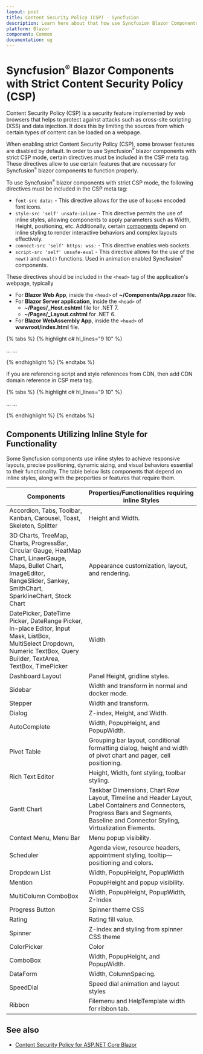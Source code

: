 ```yaml
---
layout: post
title: Content Security Policy (CSP) - Syncfusion
description: Learn here about that how use Syncfusion Blazor Components with strict Content Security Policy (CSP).
platform: Blazor
component: Common
documentation: ug
---
```


# Syncfusion<sup style="font-size:70%">&reg;</sup> Blazor Components with Strict Content Security Policy (CSP)

Content Security Policy (CSP) is a security feature implemented by web browsers that helps to protect against attacks such as cross-site scripting (XSS) and data injection. It does this by limiting the sources from which certain types of content can be loaded on a webpage.

When enabling strict Content Security Policy (CSP), some browser features are disabled by default. In order to use Syncfusion<sup style="font-size:70%">&reg;</sup> blazor components with strict CSP mode, certain directives must be included in the CSP meta tag. These directives allow to use certain features that are necessary for Syncfusion<sup style="font-size:70%">&reg;</sup> blazor components to function properly.

To use Syncfusion<sup style="font-size:70%">&reg;</sup> blazor components with strict CSP mode, the following directives must be included in the CSP meta tag:

* `font-src data:` - This directive allows for the use of `base64` encoded font icons.
* `style-src 'self' unsafe-inline` - This directive permits the use of inline styles, allowing components to apply parameters such as Width, Height, positioning, etc. Additionally, certain [components](#components-utilizing-inline-style-for-functionality) depend on inline styling to render interactive behaviors and complex layouts effectively.
* `connect-src 'self' https: wss:` - This directive enables web sockets.
* `script-src 'self' unsafe-eval` - This directive allows for the use of the `new()` and `eval()` functions. Used in animation enabled Syncfusion<sup style="font-size:70%">&reg;</sup> components.

These directives should be included in the `<head>` tag of the application's webpage, typically

* For **Blazor Web App**, inside the `<head>` of **~/Components/App.razor** file.
* For **Blazor Server application**, inside the `<head>` of
    * **~/Pages/_Host.cshtml** file for .NET 7.
    * **~/Pages/_Layout.cshtml** for .NET 6.
* For **Blazor WebAssembly App**, inside the `<head>` of **wwwroot/index.html** file.

{% tabs %}
{% highlight c# hl_lines="9 10" %}

<head>
    ...
    <meta http-equiv="Content-Security-Policy"
        content="base-uri 'self';
        default-src 'self';
        connect-src 'self' https: wss:;
        img-src data: https:;
        object-src 'none';
        script-src 'self' 'unsafe-eval';
        style-src 'self' 'unsafe-inline';
        font-src 'self' data:;
        upgrade-insecure-requests;">
    ...
</head>

{% endhighlight %}
{% endtabs %}

if you are referencing script and style references from CDN, then add CDN domain reference in CSP meta tag.

{% tabs %}
{% highlight c# hl_lines="9 10" %}

<head>
    ...
    <meta http-equiv="Content-Security-Policy"
        content="base-uri 'self';
        default-src 'self';
        connect-src 'self' https: wss:;
        img-src data: https:;
        object-src 'none';
        script-src 'self' 'unsafe-eval' https://cdn.syncfusion.com/blazor/;
        style-src 'self' 'unsafe-inline' https://cdn.syncfusion.com/blazor/;
        font-src 'self' data:;
        upgrade-insecure-requests;">
    ...
</head>

{% endhighlight %}
{% endtabs %}

## Components Utilizing Inline Style for Functionality

Some Syncfusion components use inline styles to achieve responsive layouts, precise positioning, dynamic sizing, and visual behaviors essential to their functionality. The table below lists components that depend on inline styles, along with the properties or features that require them.

| Components                | Properties/Functionalities requiring inline Styles                                                                 |
|--------------------------|---------------------------------------------------------------------------------------------------------------------|
| Accordion, Tabs, Toolbar, Kanban, Carousel, Toast, Skeleton, Splitter                 | Height and Width.|
| 3D Charts, TreeMap, Charts, ProgressBar, Circular Gauge, HeatMap Chart, LinaerGauge, Maps, Bullet Chart, ImageEditor, RangeSlider, Sankey, SmithChart, SparklineChart, Stock Chart                | Appearance customization, layout, and rendering.|
| DatePicker, DateTime Picker, DateRange Picker, In-place Editor, Input Mask, ListBox, MultiSelect Dropdown, Numeric TextBox, Query Builder, TextArea, TextBox, TimePicker                 | Width|
| Dashboard Layout         | Panel Height, gridline styles.|
| Sidebar                  | Width and transform in normal and docker mode.|
| Stepper                  | Width and transform.|
| Dialog                   | Z-index, Height, and Width.|
| AutoComplete             | Width, PopupHeight, and PopupWidth.|
| Pivot Table              | Grouping bar layout, conditional formatting dialog, height and width of pivot chart and pager, cell positioning.|
| Rich Text Editor         | Height, Width, font styling, toolbar styling.|
| Gantt Chart              | Taskbar Dimensions, Chart Row Layout, Timeline and Header Layout, Label Containers and Connectors, Progress Bars and Segments, Baseline and Connector Styling, Virtualization Elements.|
| Context Menu, Menu Bar   | Menu popup visibility.|
| Scheduler                | Agenda view, resource headers, appointment styling, tooltip—positioning and colors.|
| Dropdown List            | Width, PopupHeight, PopupWidth|
| Mention                  | PopupHeight and popup visibility.|
| MultiColumn ComboBox     | Width, PopupHeight, PopupWidth, Z-Index|
| Progress Button          | Spinner theme CSS|
| Rating                   | Rating fill value.|
| Spinner                  | Z-index and styling from spinner CSS theme|
| ColorPicker              | Color|
| ComboBox                 | Width, PopupHeight, and PopupWidth.|
| DataForm                 | Width, ColumnSpacing.|
| SpeedDial                | Speed dial animation and layout styles|
| Ribbon                   | Filemenu and HelpTemplate width for ribbon tab. |


## See also

* [Content Security Policy for ASP.NET Core Blazor](https://learn.microsoft.com/en-us/aspnet/core/blazor/security/content-security-policy?view=aspnetcore-7.0)